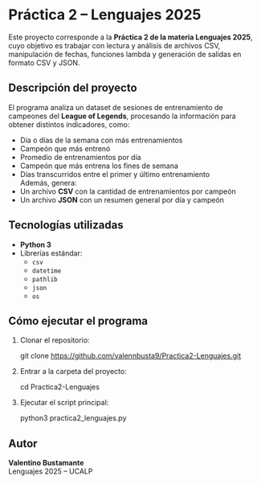 # Práctica 2 – Lenguajes 2025
Este proyecto corresponde a la **Práctica 2 de la materia Lenguajes 2025**, cuyo objetivo es trabajar con lectura y análisis de archivos CSV, manipulación de fechas, funciones lambda y generación de salidas en formato CSV y JSON.
## Descripción del proyecto
El programa analiza un dataset de sesiones de entrenamiento de campeones del **League of Legends**, procesando la información para obtener distintos indicadores, como:
- Día o días de la semana con más entrenamientos  
- Campeón que más entrenó  
- Promedio de entrenamientos por día  
- Campeón que más entrena los fines de semana  
- Días transcurridos entre el primer y último entrenamiento  
Además, genera:
- Un archivo **CSV** con la cantidad de entrenamientos por campeón  
- Un archivo **JSON** con un resumen general por día y campeón
  
##  Tecnologías utilizadas
- **Python 3**
- Librerías estándar:
  - `csv`
  - `datetime`
  - `pathlib`
  - `json`
  - `os`
    
##  Cómo ejecutar el programa
1. Clonar el repositorio:
   
   git clone https://github.com/valennbusta9/Practica2-Lenguajes.git
   
3. Entrar a la carpeta del proyecto:
   
   cd Practica2-Lenguajes
   
4. Ejecutar el script principal:
   
   python3 practica2_lenguajes.py
   
##  Autor
**Valentino Bustamante**  
Lenguajes 2025 – UCALP 

